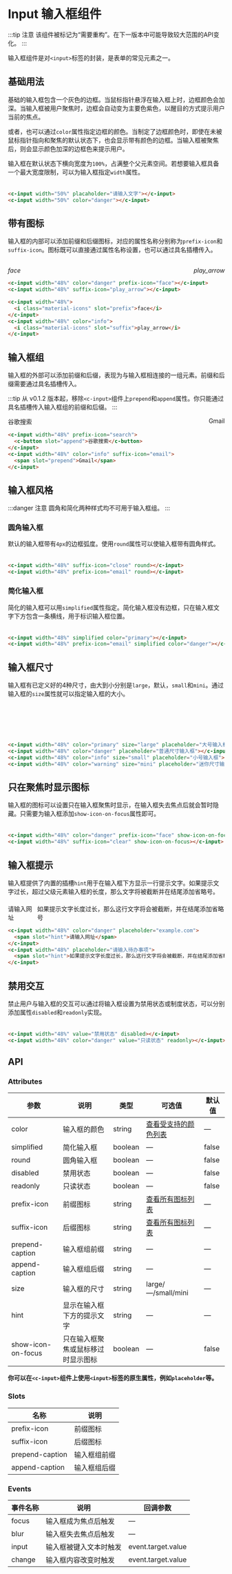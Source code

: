 # Input 输入框组件

:::tip 注意
该组件被标记为“需要重构”。在下一版本中可能导致较大范围的API变化。
:::

输入框组件是对`<input>`标签的封装，是表单的常见元素之一。

## 基础用法

基础的输入框包含一个灰色的边框。当鼠标指针悬浮在输入框上时，边框颜色会加深。当输入框被用户聚焦时，边框会自动变为主要色紫色，以醒目的方式提示用户当前的焦点。

或者，也可以通过`color`属性指定边框的颜色。当制定了边框颜色时，即使在未被鼠标指针指向和聚焦的默认状态下，也会显示带有颜色的边框。当输入框被聚焦后，则会显示颜色加深的边框色来提示用户。

输入框在默认状态下横向宽度为`100%`，占满整个父元素空间。若想要输入框具备一个最大宽度限制，可以为输入框指定`width`属性。

<div style="display: flex; justify-content: space-between; margin-top: 20px;">
  <c-input width="48%" placaholder="请输入文字"></c-input>
  <c-input width="48%" color="danger"></c-input>
</div>

```html
<c-input width="50%" placaholder="请输入文字"></c-input>
<c-input width="50%" color="danger"></c-input>
```

## 带有图标

输入框的内部可以添加前缀和后缀图标，对应的属性名称分别称为`prefix-icon`和`suffix-icon`。图标既可以直接通过属性名称设置，也可以通过具名插槽传入。

<div style="display: flex; justify-content: space-between; margin-top: 20px;">
  <c-input width="48%" color="danger" prefix-icon="face"></c-input>
  <c-input width="48%" suffix-icon="play_arrow"></c-input>
</div>
<div style="display: flex; justify-content: space-between; margin-top: 10px;">
  <c-input width="48%">
    <i class="material-icons" slot="prefix">face</i>
  </c-input>
  <c-input width="48%" color="info">
    <i class="material-icons" slot="suffix">play_arrow</i>
  </c-input>
</div>

```html
<c-input width="48%" color="danger" prefix-icon="face"></c-input>
<c-input width="48%" suffix-icon="play_arrow"></c-input>

<c-input width="48%">
  <i class="material-icons" slot="prefix">face</i>
</c-input>
<c-input width="48%" color="info">
  <i class="material-icons" slot="suffix">play_arrow</i>
</c-input>
```

## 输入框组

输入框的外部可以添加前缀和后缀，表现为与输入框相连接的一组元素。前缀和后缀需要通过具名插槽传入。

:::tip
从 v0.1.2 版本起，移除`<c-input>`组件上`prepend`和`append`属性。你只能通过具名插槽传入输入框组的前缀和后缀。
:::

<div style="display: flex; justify-content: space-between; margin-top: 10px;">
  <c-input width="48%" prefix-icon="search">
    <c-button slot="append">谷歌搜索</c-button>
  </c-input>
  <c-input width="48%" color="info" suffix-icon="email">
    <span slot="prepend">Gmail</span>
  </c-input>
</div>

```html
<c-input width="48%" prefix-icon="search">
  <c-button slot="append">谷歌搜索</c-button>
</c-input>
<c-input width="48%" color="info" suffix-icon="email">
  <span slot="prepend">Gmail</span>
</c-input>
```

## 输入框风格

:::danger 注意
圆角和简化两种样式均不可用于输入框组。
:::

### 圆角输入框

默认的输入框带有`4px`的边框弧度。使用`round`属性可以使输入框带有圆角样式。

<div style="display: flex; justify-content: space-between; margin-top: 20px;">
  <c-input width="48%" suffix-icon="close" round></c-input>
  <c-input width="48%" prefix-icon="email" round></c-input>
</div>

```html
<c-input width="48%" suffix-icon="close" round></c-input>
<c-input width="48%" prefix-icon="email" round></c-input>
```

### 简化输入框

简化的输入框可以用`simplified`属性指定。简化输入框没有边框，只在输入框文字下方包含一条横线，用于标识输入框位置。

<div style="display: flex; justify-content: space-between; margin-top: 20px;">
  <c-input width="48%" simplified color="primary"></c-input>
  <c-input width="48%" prefix-icon="email" simplified color="danger"></c-input>
</div>

```html
<c-input width="48%" simplified color="primary"></c-input>
<c-input width="48%" prefix-icon="email" simplified color="danger"></c-input>
```

## 输入框尺寸

输入框有已定义好的4种尺寸，由大到小分别是`large`，默认，`small`和`mini`。通过输入框的`size`属性就可以指定输入框的大小。

<div style="margin-top: 20px">
  <c-input style="margin-bottom: 10px" width="48%" color="primary" size="large" placeholder="大号输入框"></c-input><br>
  <c-input style="margin-bottom: 10px" width="48%" color="danger" placeholder="普通尺寸输入框"></c-input><br>
  <c-input style="margin-bottom: 10px" width="48%" color="info" size="small" placeholder="小号输入框"></c-input><br>
  <c-input width="48%" color="warning" size="mini" placeholder="迷你尺寸输入框"></c-input><br>
</div>

```html
<c-input width="48%" color="primary" size="large" placeholder="大号输入框"></c-input>
<c-input width="48%" color="danger" placeholder="普通尺寸输入框"></c-input>
<c-input width="48%" color="info" size="small" placeholder="小号输入框"></c-input>
<c-input width="48%" color="warning" size="mini" placeholder="迷你尺寸输入框"></c-input>
```

## 只在聚焦时显示图标

输入框的图标可以设置只在输入框聚焦时显示，在输入框失去焦点后就会暂时隐藏。只需要为输入框添加`show-icon-on-focus`属性即可。

<div style="display: flex; justify-content: space-between; margin-top: 20px;">
  <c-input width="48%" color="danger" prefix-icon="face" show-icon-on-focus></c-input>
  <c-input width="48%" suffix-icon="clear" show-icon-on-focus></c-input>
</div>

```html
<c-input width="48%" color="danger" prefix-icon="face" show-icon-on-focus></c-input>
<c-input width="48%" suffix-icon="clear" show-icon-on-focus></c-input>
```

## 输入框提示

输入框提供了内置的插槽`hint`用于在输入框下方显示一行提示文字。如果提示文字过长，超过父级元素输入框的长度，那么文字将被截断并在结尾添加省略号。

<div style="display: flex; justify-content: space-between; margin-top: 20px;">
  <c-input width="48%" color="danger" placeholder="example.com">
    <span slot="hint">请输入网址</span>
  </c-input>
  <c-input width="48%" placeholder="请输入待办事项">
    <span slot="hint">如果提示文字长度过长，那么这行文字将会被截断，并在结尾添加省略号</span>
  </c-input>
</div>

```html
<c-input width="48%" color="danger" placeholder="example.com">
  <span slot="hint">请输入网址</span>
</c-input>
<c-input width="48%" placeholder="请输入待办事项">
  <span slot="hint">如果提示文字长度过长，那么这行文字将会被截断，并在结尾添加省略号</span>
</c-input>
```


## 禁用交互

禁止用户与输入框的交互可以通过将输入框设置为禁用状态或制度状态，可以分别添加属性`disabled`和`readonly`实现。

<div style="display: flex; justify-content: space-between; margin-top: 20px;">
  <c-input width="48%" value="禁用状态" disabled></c-input>
  <c-input width="48%" color="danger" value="只读状态" readonly></c-input>
</div>

```html
<c-input width="48%" value="禁用状态" disabled></c-input>
<c-input width="48%" color="danger" value="只读状态" readonly></c-input>
```

## API

### Attributes
| 参数      | 说明          | 类型      | 可选值                           | 默认值  |
|---------- |-------------- |---------- |-------------------------------- |-------- |
| color | 输入框的颜色 | string | [查看受支持的颜色列表](color.md) | — |
| simplified | 简化输入框 | boolean | — | false |
| round | 圆角输入框 | boolean | — | false |
| disabled | 禁用状态 | boolean | — | false |
| readonly | 只读状态 | boolean | — | false |
| prefix-icon | 前缀图标 | string | [查看所有图标列表](icon.md) | — |
| suffix-icon | 后缀图标 | string | [查看所有图标列表](icon.md) | — |
| prepend-caption | 输入框组前缀 | string | — | — |
| append-caption | 输入框组后缀 | string | — | — |
| size | 输入框的尺寸 | string | large/—/small/mini | — |
| hint | 显示在输入框下方的提示文字 | string | — | — |
| show-icon-on-focus | 只在输入框聚焦或鼠标移过时显示图标 | boolean | — | false |

**你可以在`<c-input>`组件上使用`<input>`标签的原生属性，例如`placeholder`等。**

### Slots
| 名称 | 说明                |
|------|--------------------|
| prefix-icon | 前缀图标 |
| suffix-icon | 后缀图标 |
| prepend-caption | 输入框组前缀 |
| append-caption | 输入框组后缀 |

### Events

| 事件名称 | 说明 | 回调参数 |
|---------- |-------- |---------- |
| focus | 输入框成为焦点后触发 | — |
| blur | 输入框失去焦点后触发 | — |
| input | 输入框被键入文本时触发 | event.target.value |
| change | 输入框内容改变时触发 | event.target.value |